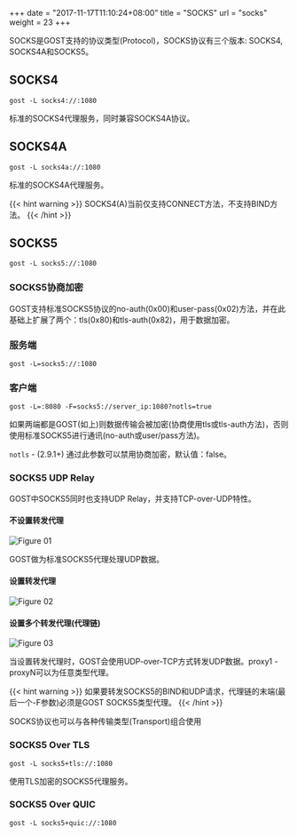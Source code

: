 +++
date = "2017-11-17T11:10:24+08:00"
title = "SOCKS"
url = "socks"
weight = 23
+++

SOCKS是GOST支持的协议类型(Protocol)，SOCKS协议有三个版本: SOCKS4, SOCKS4A和SOCKS5。

## SOCKS4

```
gost -L socks4://:1080
```

标准的SOCKS4代理服务，同时兼容SOCKS4A协议。

## SOCKS4A

```
gost -L socks4a://:1080
```

标准的SOCKS4A代理服务。

{{< hint warning >}}
SOCKS4(A)当前仅支持CONNECT方法，不支持BIND方法。
{{< /hint >}}

## SOCKS5

```
gost -L socks5://:1080
```

### SOCKS5协商加密

GOST支持标准SOCKS5协议的no-auth(0x00)和user-pass(0x02)方法，并在此基础上扩展了两个：tls(0x80)和tls-auth(0x82)，用于数据加密。

### 服务端

```
gost -L=socks5://:1080
```

### 客户端

```
gost -L=:8080 -F=socks5://server_ip:1080?notls=true
```

如果两端都是GOST(如上)则数据传输会被加密(协商使用tls或tls-auth方法)，否则使用标准SOCKS5进行通讯(no-auth或user/pass方法)。

`notls` - (2.9.1+) 通过此参数可以禁用协商加密，默认值：false。

### SOCKS5 UDP Relay

GOST中SOCKS5同时也支持UDP Relay，并支持TCP-over-UDP特性。

#### 不设置转发代理

![Figure 01](/gost/img/udp01.png)

GOST做为标准SOCKS5代理处理UDP数据。

#### 设置转发代理

![Figure 02](/gost/img/udp02.png)

#### 设置多个转发代理(代理链)

![Figure 03](/gost/img/udp03.png)

当设置转发代理时，GOST会使用UDP-over-TCP方式转发UDP数据。proxy1 - proxyN可以为任意类型代理。

{{< hint warning >}}
如果要转发SOCKS5的BIND和UDP请求，代理链的末端(最后一个-F参数)必须是GOST SOCKS5类型代理。
{{< /hint >}}

SOCKS协议也可以与各种传输类型(Transport)组合使用

### SOCKS5 Over TLS

```
gost -L socks5+tls://:1080
```

使用TLS加密的SOCKS5代理服务。

### SOCKS5 Over QUIC

```
gost -L socks5+quic://:1080
```
